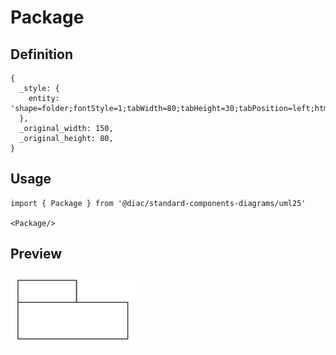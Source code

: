 # Package

## Definition

```
{
  _style: { 
    entity: 'shape=folder;fontStyle=1;tabWidth=80;tabHeight=30;tabPosition=left;html=1;boundedLbl=1;whiteSpace=wrap;',
  },
  _original_width: 150,
  _original_height: 80,
}
```

## Usage

```
import { Package } from '@diac/standard-components-diagrams/uml25'

<Package/>
```

## Preview

<img src="./package.png" width="200"/>

